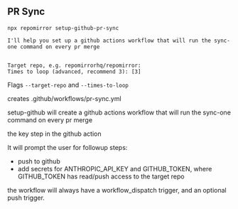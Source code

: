 ## PR Sync

```
npx repomirror setup-github-pr-sync
```

```
I'll help you set up a github actions workflow that will run the sync-one command on every pr merge


Target repo, e.g. repomirrorhq/repomirror:
Times to loop (advanced, recommend 3): [3]
```

Flags `--target-repo` and `--times-to-loop`

creates .github/workflows/pr-sync.yml








setup-github will create a github actions workflow that will run the sync-one command on every pr merge

the key step in the github action


It will prompt the user for followup steps:

- push to github
- add secrets for ANTHROPIC_API_KEY and GITHUB_TOKEN, where GITHUB_TOKEN has read/push access to the target repo


the workflow will always have a workflow_dispatch trigger, and an optional push trigger.
